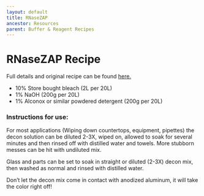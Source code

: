 ```yaml
---
layout: default
title: RNaseZAP
ancestor: Resources
parent: Buffer & Reagent Recipes
---
```

# RNaseZAP Recipe
Full details and original recipe can be found [here.](https://pipettejockey.com/2016/05/06/make-your-own-nucleasenucleic-acid-decontaminating-solution/)

- 10% Store bought bleach (2L per 20L)
- 1% NaOH (200g per 20L)
- 1% Alconox or similar powdered detergent (200g per 20L)

### Instructions for use:
For most applications (Wiping down countertops, equipment, pipettes) the decon solution can be diluted 2-3X, wiped on, allowed to soak for several minutes and then rinsed off with distilled water and towels. More stubborn messes can be hit with undiluted mix.

Glass and parts can be set to soak in straight or diluted (2-3X) decon mix, then washed as normal and rinsed with distilled water.

Don’t let the decon mix come in contact with anodized aluminum, it will take the color right off!
